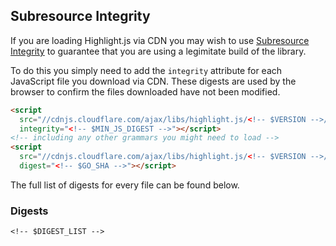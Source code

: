 ## Subresource Integrity

If you are loading Highlight.js via CDN you may wish to use [Subresource Integrity](https://developer.mozilla.org/en-US/docs/Web/Security/Subresource_Integrity) to guarantee that you are using a legimitate build of the library.

To do this you simply need to add the `integrity` attribute for each JavaScript file you download via CDN. These digests are used by the browser to confirm the files downloaded have not been modified.

```html
<script
  src="//cdnjs.cloudflare.com/ajax/libs/highlight.js/<!-- $VERSION -->/highlight.min.js"
  integrity="<!-- $MIN_JS_DIGEST -->"></script>
<!-- including any other grammars you might need to load -->
<script
  src="//cdnjs.cloudflare.com/ajax/libs/highlight.js/<!-- $VERSION -->/languages/go.min.js"
  digest="<!-- $GO_SHA -->"></script>
```

The full list of digests for every file can be found below.

### Digests

```
<!-- $DIGEST_LIST -->
```
